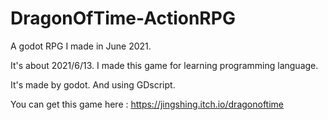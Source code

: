# DragonOfTime-ActionRPG
A godot RPG I made in June 2021.

It's about 2021/6/13. I made this game for learning programming language.

It's made by godot. And using GDscript.

You can get this game here : https://jingshing.itch.io/dragonoftime
